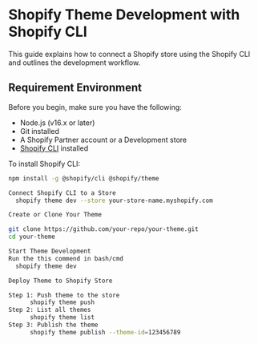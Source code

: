 # Shopify Theme Development with Shopify CLI

This guide explains how to connect a Shopify store using the Shopify CLI and outlines the development workflow.
## Requirement Environment
Before you begin, make sure you have the following:
- Node.js (v16.x or later)
- Git installed
- A Shopify Partner account or a Development store
- [Shopify CLI](https://shopify.dev/docs/themes/tools/cli/installation) installed

To install Shopify CLI:

```bash
npm install -g @shopify/cli @shopify/theme

Connect Shopify CLI to a Store
  shopify theme dev --store your-store-name.myshopify.com

Create or Clone Your Theme

git clone https://github.com/your-repo/your-theme.git
cd your-theme

Start Theme Development
Run the this commend in bash/cmd
  shopify theme dev

Deploy Theme to Shopify Store

Step 1: Push theme to the store
      shopify theme push
Step 2: List all themes
      shopify theme list
Step 3: Publish the theme 
      shopify theme publish --theme-id=123456789
